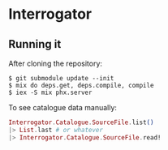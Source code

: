 # Interrogator

## Running it

After cloning the repository:

``` shell
$ git submodule update --init
$ mix do deps.get, deps.compile, compile
$ iex -S mix phx.server
```

To see catalogue data manually:

``` elixir
Interrogator.Catalogue.SourceFile.list()
|> List.last # or whatever
|> Interrogator.Catalogue.SourceFile.read!
```
